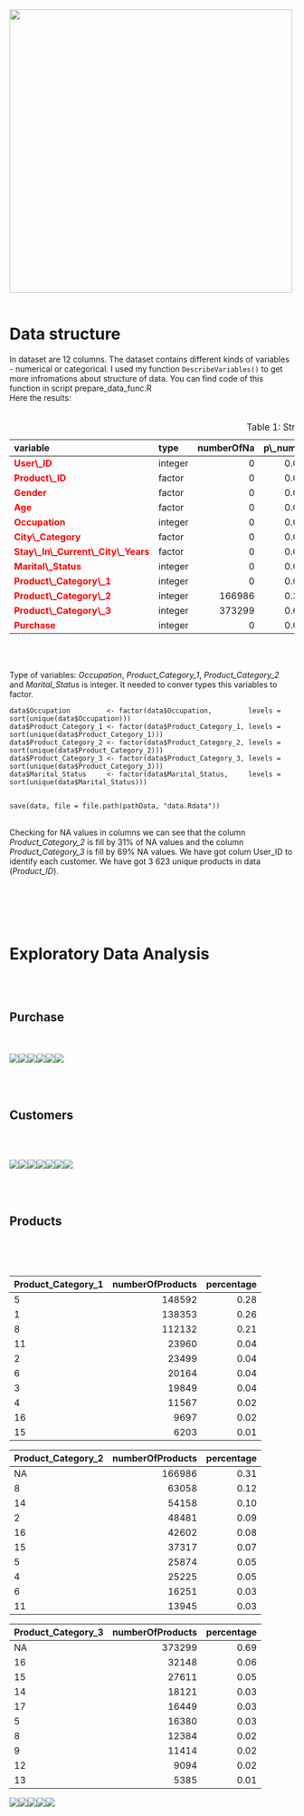 <img src="https://www.thesierraleonetelegraph.com/wp-content/uploads/2018/11/black-friday-sale.jpg" width="500" />
<br/> <br/>

Data structure
==============

In dataset are 12 columns. The dataset contains different kinds of
variables - numerical or categorical. I used my function
`DescribeVariables()` to get more infromations about structure of data.
You can find code of this function in script prepare\_data\_func.R  
Here the results: <br/> <br/>

<table class="table" style="margin-left: auto; margin-right: auto;">
<caption>
Table 1: Structure of data
</caption>
<thead>
<tr>
<th style="text-align:left;font-weight: bold;">
variable
</th>
<th style="text-align:left;font-weight: bold;">
type
</th>
<th style="text-align:right;font-weight: bold;">
numberOfNa
</th>
<th style="text-align:right;font-weight: bold;">
p\_numberOfNa
</th>
<th style="text-align:right;font-weight: bold;">
uniqueValues
</th>
<th style="text-align:right;font-weight: bold;">
p\_uniqueValues
</th>
<th style="text-align:right;font-weight: bold;">
zeros
</th>
<th style="text-align:right;font-weight: bold;">
p\_zeros
</th>
</tr>
</thead>
<tbody>
<tr>
<td style="text-align:left;width: 8cm; font-weight: bold;color: red;">
User\_ID
</td>
<td style="text-align:left;">
integer
</td>
<td style="text-align:right;">
0
</td>
<td style="text-align:right;">
0.0000000
</td>
<td style="text-align:right;">
5891
</td>
<td style="text-align:right;">
0.0109584
</td>
<td style="text-align:right;">
0
</td>
<td style="text-align:right;">
0.0000000
</td>
</tr>
<tr>
<td style="text-align:left;width: 8cm; font-weight: bold;color: red;">
Product\_ID
</td>
<td style="text-align:left;">
factor
</td>
<td style="text-align:right;">
0
</td>
<td style="text-align:right;">
0.0000000
</td>
<td style="text-align:right;">
3623
</td>
<td style="text-align:right;">
0.0067395
</td>
<td style="text-align:right;">
0
</td>
<td style="text-align:right;">
0.0000000
</td>
</tr>
<tr>
<td style="text-align:left;width: 8cm; font-weight: bold;color: red;">
Gender
</td>
<td style="text-align:left;">
factor
</td>
<td style="text-align:right;">
0
</td>
<td style="text-align:right;">
0.0000000
</td>
<td style="text-align:right;">
2
</td>
<td style="text-align:right;">
0.0000037
</td>
<td style="text-align:right;">
0
</td>
<td style="text-align:right;">
0.0000000
</td>
</tr>
<tr>
<td style="text-align:left;width: 8cm; font-weight: bold;color: red;">
Age
</td>
<td style="text-align:left;">
factor
</td>
<td style="text-align:right;">
0
</td>
<td style="text-align:right;">
0.0000000
</td>
<td style="text-align:right;">
7
</td>
<td style="text-align:right;">
0.0000130
</td>
<td style="text-align:right;">
0
</td>
<td style="text-align:right;">
0.0000000
</td>
</tr>
<tr>
<td style="text-align:left;width: 8cm; font-weight: bold;color: red;">
Occupation
</td>
<td style="text-align:left;">
integer
</td>
<td style="text-align:right;">
0
</td>
<td style="text-align:right;">
0.0000000
</td>
<td style="text-align:right;">
21
</td>
<td style="text-align:right;">
0.0000391
</td>
<td style="text-align:right;">
68120
</td>
<td style="text-align:right;">
0.1267167
</td>
</tr>
<tr>
<td style="text-align:left;width: 8cm; font-weight: bold;color: red;">
City\_Category
</td>
<td style="text-align:left;">
factor
</td>
<td style="text-align:right;">
0
</td>
<td style="text-align:right;">
0.0000000
</td>
<td style="text-align:right;">
3
</td>
<td style="text-align:right;">
0.0000056
</td>
<td style="text-align:right;">
0
</td>
<td style="text-align:right;">
0.0000000
</td>
</tr>
<tr>
<td style="text-align:left;width: 8cm; font-weight: bold;color: red;">
Stay\_In\_Current\_City\_Years
</td>
<td style="text-align:left;">
factor
</td>
<td style="text-align:right;">
0
</td>
<td style="text-align:right;">
0.0000000
</td>
<td style="text-align:right;">
5
</td>
<td style="text-align:right;">
0.0000093
</td>
<td style="text-align:right;">
72725
</td>
<td style="text-align:right;">
0.1352829
</td>
</tr>
<tr>
<td style="text-align:left;width: 8cm; font-weight: bold;color: red;">
Marital\_Status
</td>
<td style="text-align:left;">
integer
</td>
<td style="text-align:right;">
0
</td>
<td style="text-align:right;">
0.0000000
</td>
<td style="text-align:right;">
2
</td>
<td style="text-align:right;">
0.0000037
</td>
<td style="text-align:right;">
317817
</td>
<td style="text-align:right;">
0.5912027
</td>
</tr>
<tr>
<td style="text-align:left;width: 8cm; font-weight: bold;color: red;">
Product\_Category\_1
</td>
<td style="text-align:left;">
integer
</td>
<td style="text-align:right;">
0
</td>
<td style="text-align:right;">
0.0000000
</td>
<td style="text-align:right;">
18
</td>
<td style="text-align:right;">
0.0000335
</td>
<td style="text-align:right;">
0
</td>
<td style="text-align:right;">
0.0000000
</td>
</tr>
<tr>
<td style="text-align:left;width: 8cm; font-weight: bold;color: red;">
Product\_Category\_2
</td>
<td style="text-align:left;">
integer
</td>
<td style="text-align:right;">
166986
</td>
<td style="text-align:right;">
0.3106271
</td>
<td style="text-align:right;">
18
</td>
<td style="text-align:right;">
0.0000335
</td>
<td style="text-align:right;">
NA
</td>
<td style="text-align:right;">
NA
</td>
</tr>
<tr>
<td style="text-align:left;width: 8cm; font-weight: bold;color: red;">
Product\_Category\_3
</td>
<td style="text-align:left;">
integer
</td>
<td style="text-align:right;">
373299
</td>
<td style="text-align:right;">
0.6944103
</td>
<td style="text-align:right;">
16
</td>
<td style="text-align:right;">
0.0000298
</td>
<td style="text-align:right;">
NA
</td>
<td style="text-align:right;">
NA
</td>
</tr>
<tr>
<td style="text-align:left;width: 8cm; font-weight: bold;color: red;">
Purchase
</td>
<td style="text-align:left;">
integer
</td>
<td style="text-align:right;">
0
</td>
<td style="text-align:right;">
0.0000000
</td>
<td style="text-align:right;">
17959
</td>
<td style="text-align:right;">
0.0334073
</td>
<td style="text-align:right;">
0
</td>
<td style="text-align:right;">
0.0000000
</td>
</tr>
</tbody>
</table>
<br/> <br/>

Type of variables: *Occupation*, *Product\_Category\_1*,
*Product\_Category\_2* and *Marital\_Status* is integer. It needed to
conver types this variables to factor.

    data$Occupation         <- factor(data$Occupation,         levels = sort(unique(data$Occupation)))
    data$Product_Category_1 <- factor(data$Product_Category_1, levels = sort(unique(data$Product_Category_1)))
    data$Product_Category_2 <- factor(data$Product_Category_2, levels = sort(unique(data$Product_Category_2)))
    data$Product_Category_3 <- factor(data$Product_Category_3, levels = sort(unique(data$Product_Category_3)))
    data$Marital_Status     <- factor(data$Marital_Status,     levels = sort(unique(data$Marital_Status)))


    save(data, file = file.path(pathData, "data.Rdata"))

<br/> Checking for NA values in columns we can see that the column
*Product\_Category\_2* is fill by 31% of NA values and the column
*Product\_Category\_3* is fill by 69% NA values. We have got colum
User\_ID to identify each customer. We have got 3 623 unique products in
data (*Product\_ID*).

<br/> <br/> <br/> <br/>

Exploratory Data Analysis
=========================

<br/> <br/>

Purchase
--------

<br/> <br/>
![](Visualizations_files/figure-markdown_strict/visualizationsData-1.png)![](Visualizations_files/figure-markdown_strict/visualizationsData-2.png)![](Visualizations_files/figure-markdown_strict/visualizationsData-3.png)![](Visualizations_files/figure-markdown_strict/visualizationsData-4.png)![](Visualizations_files/figure-markdown_strict/visualizationsData-5.png)![](Visualizations_files/figure-markdown_strict/visualizationsData-6.png)
<br/> <br/> <br/> <br/>

Customers
---------

<br/> <br/>

![](Visualizations_files/figure-markdown_strict/plotsCustomers-1.png)![](Visualizations_files/figure-markdown_strict/plotsCustomers-2.png)![](Visualizations_files/figure-markdown_strict/plotsCustomers-3.png)![](Visualizations_files/figure-markdown_strict/plotsCustomers-4.png)![](Visualizations_files/figure-markdown_strict/plotsCustomers-5.png)![](Visualizations_files/figure-markdown_strict/plotsCustomers-6.png)![](Visualizations_files/figure-markdown_strict/plotsCustomers-7.png)
<br/> <br/> <br/> <br/>

Products
--------

<br/> <br/> <br/>

<table>
<thead>
<tr class="header">
<th align="left">Product_Category_1</th>
<th align="right">numberOfProducts</th>
<th align="right">percentage</th>
</tr>
</thead>
<tbody>
<tr class="odd">
<td align="left">5</td>
<td align="right">148592</td>
<td align="right">0.28</td>
</tr>
<tr class="even">
<td align="left">1</td>
<td align="right">138353</td>
<td align="right">0.26</td>
</tr>
<tr class="odd">
<td align="left">8</td>
<td align="right">112132</td>
<td align="right">0.21</td>
</tr>
<tr class="even">
<td align="left">11</td>
<td align="right">23960</td>
<td align="right">0.04</td>
</tr>
<tr class="odd">
<td align="left">2</td>
<td align="right">23499</td>
<td align="right">0.04</td>
</tr>
<tr class="even">
<td align="left">6</td>
<td align="right">20164</td>
<td align="right">0.04</td>
</tr>
<tr class="odd">
<td align="left">3</td>
<td align="right">19849</td>
<td align="right">0.04</td>
</tr>
<tr class="even">
<td align="left">4</td>
<td align="right">11567</td>
<td align="right">0.02</td>
</tr>
<tr class="odd">
<td align="left">16</td>
<td align="right">9697</td>
<td align="right">0.02</td>
</tr>
<tr class="even">
<td align="left">15</td>
<td align="right">6203</td>
<td align="right">0.01</td>
</tr>
</tbody>
</table>

<table>
<thead>
<tr class="header">
<th align="left">Product_Category_2</th>
<th align="right">numberOfProducts</th>
<th align="right">percentage</th>
</tr>
</thead>
<tbody>
<tr class="odd">
<td align="left">NA</td>
<td align="right">166986</td>
<td align="right">0.31</td>
</tr>
<tr class="even">
<td align="left">8</td>
<td align="right">63058</td>
<td align="right">0.12</td>
</tr>
<tr class="odd">
<td align="left">14</td>
<td align="right">54158</td>
<td align="right">0.10</td>
</tr>
<tr class="even">
<td align="left">2</td>
<td align="right">48481</td>
<td align="right">0.09</td>
</tr>
<tr class="odd">
<td align="left">16</td>
<td align="right">42602</td>
<td align="right">0.08</td>
</tr>
<tr class="even">
<td align="left">15</td>
<td align="right">37317</td>
<td align="right">0.07</td>
</tr>
<tr class="odd">
<td align="left">5</td>
<td align="right">25874</td>
<td align="right">0.05</td>
</tr>
<tr class="even">
<td align="left">4</td>
<td align="right">25225</td>
<td align="right">0.05</td>
</tr>
<tr class="odd">
<td align="left">6</td>
<td align="right">16251</td>
<td align="right">0.03</td>
</tr>
<tr class="even">
<td align="left">11</td>
<td align="right">13945</td>
<td align="right">0.03</td>
</tr>
</tbody>
</table>

<table>
<thead>
<tr class="header">
<th align="left">Product_Category_3</th>
<th align="right">numberOfProducts</th>
<th align="right">percentage</th>
</tr>
</thead>
<tbody>
<tr class="odd">
<td align="left">NA</td>
<td align="right">373299</td>
<td align="right">0.69</td>
</tr>
<tr class="even">
<td align="left">16</td>
<td align="right">32148</td>
<td align="right">0.06</td>
</tr>
<tr class="odd">
<td align="left">15</td>
<td align="right">27611</td>
<td align="right">0.05</td>
</tr>
<tr class="even">
<td align="left">14</td>
<td align="right">18121</td>
<td align="right">0.03</td>
</tr>
<tr class="odd">
<td align="left">17</td>
<td align="right">16449</td>
<td align="right">0.03</td>
</tr>
<tr class="even">
<td align="left">5</td>
<td align="right">16380</td>
<td align="right">0.03</td>
</tr>
<tr class="odd">
<td align="left">8</td>
<td align="right">12384</td>
<td align="right">0.02</td>
</tr>
<tr class="even">
<td align="left">9</td>
<td align="right">11414</td>
<td align="right">0.02</td>
</tr>
<tr class="odd">
<td align="left">12</td>
<td align="right">9094</td>
<td align="right">0.02</td>
</tr>
<tr class="even">
<td align="left">13</td>
<td align="right">5385</td>
<td align="right">0.01</td>
</tr>
</tbody>
</table>

![](Visualizations_files/figure-markdown_strict/products-1.png)![](Visualizations_files/figure-markdown_strict/products-2.png)![](Visualizations_files/figure-markdown_strict/products-3.png)![](Visualizations_files/figure-markdown_strict/products-4.png)![](Visualizations_files/figure-markdown_strict/products-5.png)
